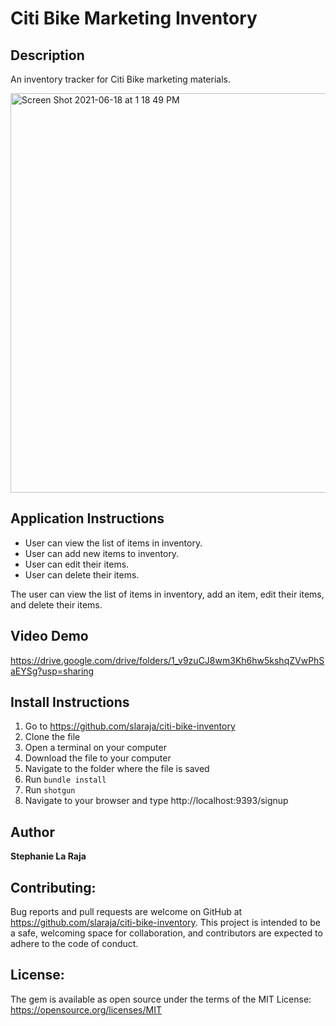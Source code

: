 # Citi Bike Marketing Inventory

## Description

An inventory tracker for Citi Bike marketing materials.


<img width="639" alt="Screen Shot 2021-06-18 at 1 18 49 PM" src="https://user-images.githubusercontent.com/77073805/122596722-489e1e00-d038-11eb-9f7e-987c8ee08b1b.png">

## Application Instructions
- User can view the list of items in inventory.
- User can add new items to inventory.
- User can edit their items.
- User can delete their items.


The user can view the list of items in inventory, add an item, edit their items, and delete their items.

## Video Demo

https://drive.google.com/drive/folders/1_v9zuCJ8wm3Kh6hw5kshqZVwPhSaEYSg?usp=sharing

## Install Instructions

1. Go to https://github.com/slaraja/citi-bike-inventory
2. Clone the file
3. Open a terminal on your computer
4. Download the file to your computer
5. Navigate to the folder where the file is saved
6. Run `bundle install`
7. Run `shotgun`
8. Navigate to your browser and type http://localhost:9393/signup 

## Author

**Stephanie La Raja**

## Contributing:

Bug reports and pull requests are welcome on GitHub at https://github.com/slaraja/citi-bike-inventory. This project is intended to be a safe, welcoming space for collaboration, and contributors are expected to adhere to the code of conduct.

## License:

The gem is available as open source under the terms of the MIT License: https://opensource.org/licenses/MIT
